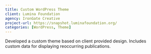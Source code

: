 ```yaml
---
title: Custom WordPress Theme
client: Lumina Foundation
agency: IronGate Creative
project-url: https://snapshot.luminafoundation.org/
categories: [WordPress, Theme]
---
```


Developed a custom theme based on client provided design. Includes custom data for displaying reoccurring publications. 
